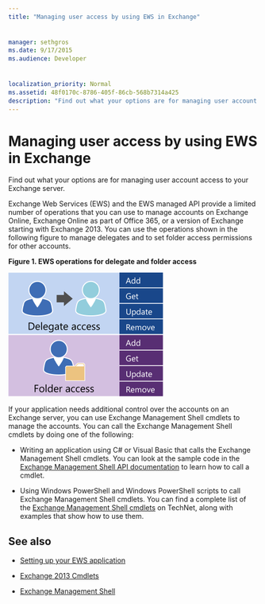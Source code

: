 ```yaml
---
title: "Managing user access by using EWS in Exchange"
 
 
manager: sethgros
ms.date: 9/17/2015
ms.audience: Developer
 
 
localization_priority: Normal
ms.assetid: 48f0170c-8786-405f-86cb-568b7314a425
description: "Find out what your options are for managing user account access to your Exchange server."
---
```


# Managing user access by using EWS in Exchange

Find out what your options are for managing user account access to your Exchange server.
  
Exchange Web Services (EWS) and the EWS managed API provide a limited number of operations that you can use to manage accounts on Exchange Online, Exchange Online as part of Office 365, or a version of Exchange starting with Exchange 2013. You can use the operations shown in the following figure to manage delegates and to set folder access permissions for other accounts. 
  
**Figure 1. EWS operations for delegate and folder access**

![EWS user management options.](media/Exchange_ManagingUserAccess_1.png)
  
If your application needs additional control over the accounts on an Exchange server, you can use Exchange Management Shell cmdlets to manage the accounts. You can call the Exchange Management Shell cmdlets by doing one of the following:
  
- Writing an application using C# or Visual Basic that calls the Exchange Management Shell cmdlets. You can look at the sample code in the [Exchange Management Shell API documentation](http://msdn.microsoft.com/library/8cc0c4fa-9e13-45cb-88da-0486f2ac1bd0%28Office.15%29.aspx) to learn how to call a cmdlet. 
    
- Using Windows PowerShell and Windows PowerShell scripts to call Exchange Management Shell cmdlets. You can find a complete list of the [Exchange Management Shell cmdlets](http://technet.microsoft.com/en-us/library/bb124413%28v=exchg.150%29.aspx) on TechNet, along with examples that show how to use them. 
    
## See also
<a name="bk_addresources"> </a>

- [Setting up your EWS application](setting-up-your-ews-application.md)
    
- [Exchange 2013 Cmdlets](http://technet.microsoft.com/en-us/library/bb124413%28v=exchg.150%29.aspx)
    
- [Exchange Management Shell](http://msdn.microsoft.com/library/8cc0c4fa-9e13-45cb-88da-0486f2ac1bd0%28Office.15%29.aspx)
    

